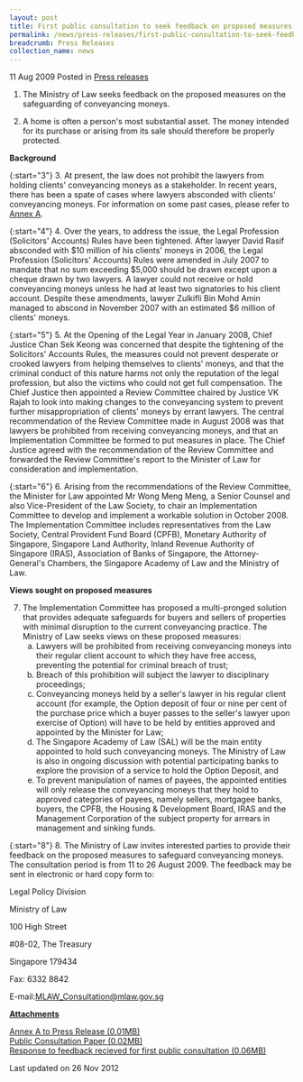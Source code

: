 ```yaml
---
layout: post
title: First public consultation to seek feedback on proposed measures to safeguard conveyancing moneys
permalink: /news/press-releases/first-public-consultation-to-seek-feedback-on-proposed-measures-to-safeguard-conveyancing-moneys
breadcrumb: Press Releases
collection_name: news
---
```


11 Aug 2009 Posted in [Press releases](/news/press-releases)

1. The Ministry of Law seeks feedback on the proposed measures on the safeguarding of conveyancing moneys.

2. A home is often a person's most substantial asset. The money intended for its purchase or arising from its sale should therefore be properly protected.

**Background**

{:start="3"}
3. At present, the law does not prohibit the lawyers from holding clients' conveyancing moneys as a stakeholder. In recent years, there has been a spate of cases where lawyers absconded with clients' conveyancing moneys. For information on some past cases, please refer to <u>Annex A</u>.

{:start="4"}
4. Over the years, to address the issue, the Legal Profession (Solicitors' Accounts) Rules have been tightened. After lawyer David Rasif absconded with $10 million of his clients' moneys in 2006, the Legal Profession (Solicitors' Accounts) Rules were amended in July 2007 to mandate that no sum exceeding $5,000 should be drawn except upon a cheque drawn by two lawyers. A lawyer could not receive or hold conveyancing moneys unless he had at least two signatories to his client account. Despite these amendments, lawyer Zulkifli Bin Mohd Amin managed to abscond in November 2007 with an estimated $6 million of clients' moneys.

{:start="5"}
5. At the Opening of the Legal Year in January 2008, Chief Justice Chan Sek Keong was concerned that despite the tightening of the Solicitors' Accounts Rules, the measures could not prevent desperate or crooked lawyers from helping themselves to clients' moneys, and that the criminal conduct of this nature harms not only the reputation of the legal profession, but also the victims who could not get full compensation. The Chief Justice then appointed a Review Committee chaired by Justice VK Rajah to look into making changes to the conveyancing system to prevent further misappropriation of clients' moneys by errant lawyers. The central recommendation of the Review Committee made in August 2008 was that lawyers be prohibited from receiving conveyancing moneys, and that an Implementation Committee be formed to put measures in place. The Chief Justice agreed with the recommendation of the Review Committee and forwarded the Review Committee's report to the Minister of Law for consideration and implementation.
 
{:start="6"} 
6. Arising from the recommendations of the Review Committee, the Minister for Law appointed Mr Wong Meng Meng, a Senior Counsel and also Vice-President of the Law Society, to chair an Implementation Committee to develop and implement a workable solution in October 2008. The Implementation Committee includes representatives from the Law Society, Central Provident Fund Board (CPFB), Monetary Authority of Singapore, Singapore Land Authority, Inland Revenue Authority of Singapore (IRAS), Association of Banks of Singapore, the Attorney-General's Chambers, the Singapore Academy of Law and the Ministry of Law.


**Views sought on proposed measures**

<ol start="7">
<li> The Implementation Committee has proposed a multi-pronged solution that provides adequate safeguards for buyers and sellers of properties with minimal disruption to the current conveyancing practice. The Ministry of Law seeks views on these proposed measures:
<ol style="list-style-type: lower-alpha">

<li>Lawyers will be prohibited from receiving conveyancing moneys into their regular client account to which they have free access, preventing the potential for criminal breach of trust;</li>
 
<li>Breach of this prohibition will subject the lawyer to disciplinary proceedings;</li>
 
<li>Conveyancing moneys held by a seller's lawyer in his regular client account (for example, the Option deposit of four or nine per cent of the purchase price which a buyer passes to the seller's lawyer upon exercise of Option) will have to be held by entities approved and appointed by the Minister for Law;</li>
 
<li>The Singapore Academy of Law (SAL) will be the main entity appointed to hold such conveyancing moneys. The Ministry of Law is also in ongoing discussion with potential participating banks to explore the provision of a service to hold the Option Deposit, and</li>
 
<li>To prevent manipulation of names of payees, the appointed entities will only release the conveyancing moneys that they hold to approved categories of payees, namely sellers, mortgagee banks, buyers, the CPFB, the Housing & Development Board, IRAS and the Management Corporation of the subject property for arrears in management and sinking funds.</li>


</ol>

</li>
</ol>

{:start="8"}
8. The Ministry of Law invites interested parties to provide their feedback on the proposed measures to safeguard conveyancing moneys. The consultation period is from 11 to 26 August 2009. The feedback may be sent in electronic or hard copy form to:


<p class="address-centered">Legal Policy Division </p>  
<p class="address-centered">Ministry of Law </p> 
<p class="address-centered">100 High Street  </p>
<p class="address-centered">#08-02, The Treasury  </p> 
<p class="address-centered">Singapore 179434  </p>
<p class="address-centered">Fax: 6332 8842  </p>
<p class="address-centered">E-mail:<a href="mailto:MLAW_Consultation@mlaw.gov.sg">MLAW_Consultation@mlaw.gov.sg</a></p>

**<u>Attachments</u>**

[Annex A to Press Release (0.01MB)](/files/news/press-releases/2009/08/linkclick7efa.pdf)  
[Public Consultation Paper (0.02MB)](/files/news/press-releases/2009/08/linkclick6a10.pdf)  
[Response to feedback recieved for first public consultation (0.06MB)](/files/news/press-releases/2009/08/linkclick73ae.pdf)


<p class="right-side-updated">Last updated on 26 Nov 2012</p>
